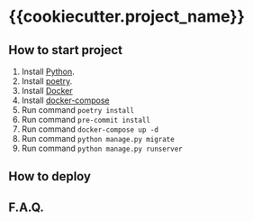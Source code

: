 # {{cookiecutter.project_name}}


## How to start project
1. Install [Python](https://www.python.org/downloads/).
2. Install [poetry](https://python-poetry.org).
3. Install [Docker](https://docs.docker.com/engine/install/)
4. Install [docker-compose](https://docs.docker.com/compose/install/)
5. Run command `poetry install`
6. Run command `pre-commit install`
7. Run command `docker-compose up -d`
8. Run command `python manage.py migrate`
9. Run command `python manage.py runserver`


## How to deploy

## F.A.Q.
